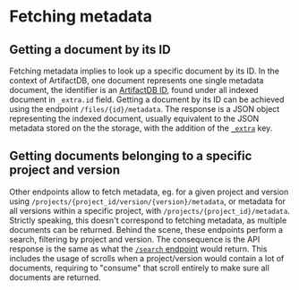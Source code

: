 # Fetching metadata

## Getting a document by its ID

Fetching metadata implies to look up a specific document by its ID. In the context of ArtifactDB, one document
represents one single metadata document, the identifier is an [ArtifactDB ID](../design/identifiers), found under all
indexed document in `_extra.id` field. Getting a document by its ID can be achieved using the endpoint
`/files/{id}/metadata`. The response is a JSON object representing the indexed document, usually equivalent to the JSON
metadata stored on the the storage, with the addition of the [`_extra`](_extra) key.

## Getting documents belonging to a specific project and version

Other endpoints allow to fetch metadata, eg. for a given project and version using
`/projects/{project_id/version/{version}/metadata`, or metadata for all versions within a specific project, with
`/projects/{project_id}/metadata`. Strictly speaking, this doesn't correspond to fetching metadata, as multiple
documents can be returned. Behind the scene, these endpoints perform a search, filtering by project and version. The
consequence is the API response is the same as what the [`/search` endpoint](search) would return. This includes the
usage of scrolls when a project/version would contain a lot of documents, requiring to "consume" that scroll entirely to
make sure all documents are returned.

